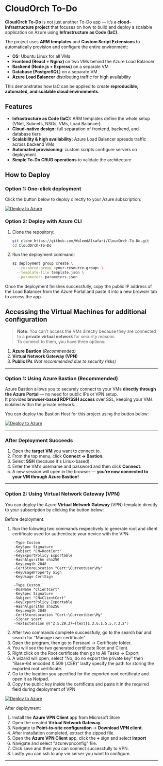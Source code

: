 # CloudOrch To-Do

**CloudOrch To-Do** is not just another To-Do app — it’s a **cloud-infrastructure project** that focuses on how to build and deploy a scalable application on Azure using **Infrastructure as Code (IaC)**.

The project uses **ARM templates** and **Custom Script Extensions** to automatically provision and configure the entire environment:

* **OS:** Ubuntu Linux for all VMs  
* **Frontend (React + Nginx)** on two VMs behind the Azure Load Balancer 
* **Backend (Node.js + Express)** on a separate VM
* **Database (PostgreSQL)** on a separate VM
* **Azure Load Balancer** distributing traffic for high availability

This demonstrates how IaC can be applied to create **reproducible, automated, and scalable cloud environments**.

## Features

* **Infrastructure as Code (IaC):** ARM templates define the whole setup (VNet, Subnets, NSGs, VMs, Load Balancer)
* **Cloud-native design:** full separation of frontend, backend, and database tiers
* **Scalability & high availability:** Azure Load Balancer spreads traffic across backend VMs
* **Automated provisioning:** custom scripts configure servers on deployment
* **Simple To-Do CRUD operations** to validate the architecture

## How to Deploy

### Option 1: One-click deployment

Click the button below to deploy directly to your Azure subscription:

[![Deploy to Azure](https://aka.ms/deploytoazurebutton)](
https://portal.azure.com/#create/Microsoft.Template/uri/https%3A%2F%2Fraw.githubusercontent.com%2FWaleedAlsafari%2FCloudOrch-To-Do%2Frefs%2Fheads%2Fmain%2Finfrastructure%2Ftemplate.json)


### Option 2: Deploy with Azure CLI

1. Clone the repository:

   ```bash
   git clone https://github.com/WaleedAlsafari/CloudOrch-To-Do.git
   cd CloudOrch-To-Do
   ```
2. Run the deployment command:

   ```bash
   az deployment group create \
     --resource-group <your-resource-group> \
     --template-file template.json \
     --parameters parameters.json
   ```

Once the deployment finishes successfully, copy the public IP address of the Load Balancer from the Azure Portal and paste it into a new browser tab to access the app.



## Accessing the Virtual Machines for additional configuration

> **Note:** You can't access the VMs directly because they are connected to a **private virtual network** for security reasons.  
> To connect to them, you have three options:

1. **Azure Bastion** *(Recommended)*  
2. **Virtual Network Gateway (VPN)**  
3. **Public IPs** *(Not recommended due to security risks)*

---

### Option 1: Using Azure Bastion (Recommended)

Azure Bastion allows you to securely connect to your VMs **directly through the Azure Portal** — no need for public IPs or VPN setup.  
It provides **browser-based RDP/SSH access** over SSL, keeping your VMs isolated within the private network.

You can deploy the Bastion Host for this project using the button below:

[![Deploy to Azure](https://aka.ms/deploytoazurebutton)](https://portal.azure.com/#create/Microsoft.Template/uri/https%3A%2F%2Fraw.githubusercontent.com%2FWaleedAlsafari%2FCloudOrch-To-Do%2Frefs%2Fheads%2Fmain%2Finfrastructure%2Fbastion-template.json)

---

### After Deployment Succeeds

1. Open the **target VM** you want to connect to.  
2. From the top menu, click **Connect → Bastion**.  
3. Select **SSH** (because it's Linux-based).  
4. Enter the VM’s username and password and then click **Connect**.  
5. A new session will open in the browser  — **you’re now connected to your VM through Azure Bastion!**

---

### Option 2: Using Virtual Network Gateway (VPN)

You can deploy the Azure **Virtual Network Gateway** (VPN) template directly to your subscription by clicking the button below:

Before deployment:
1. Run the folowing two commands respectively to generate root and client certificate used for authenticate your device with the VPN:

```$cert = New-SelfSignedCertificate 
    -Type Custom 
    -KeySpec Signature 
    -Subject "CN=RootCert" 
    -KeyExportPolicy Exportable 
    -HashAlgorithm sha256 
    -KeyLength 2048 
    -CertStoreLocation "Cert:\CurrentUser\My" 
    -KeyUsageProperty Sign 
    -KeyUsage CertSign
```

```New-SelfSignedCertificate 
    -Type Custom `
    -DnsName "ClientCert" 
    -KeySpec Signature `
    -Subject "CN=ClientCert" 
    -KeyExportPolicy Exportable 
    -HashAlgorithm sha256 
    -KeyLength 2048 
    -CertStoreLocation "Cert:\CurrentUser\My" 
    -Signer $cert 
    -TextExtension @("2.5.29.37={text}1.3.6.1.5.5.7.3.2")
```
  
  2. After two commands complete successfully, go to the search bar and search for "Manage user certificate"
  3. Open the program, then go to Persoanl -> Certificate folder.
  4. You will see the two generated certificate Root and Client.
  5. Right click on the Root certificate then go to All Tasks -> Export 
  6. A wizard will open, select "No, do no export the private key" then "Base-64 encoded X.509 (.CER)" laslty specify the path for storing the exported root certificate.
  7. Go to the location you specified for the exported root certificate and open it as Notpad.
  8. Copy the public key inside the certificate and paste it in the required field during deployment of VPN 

[![Deploy to Azure](https://aka.ms/deploytoazurebutton)](https://portal.azure.com/#create/Microsoft.Template/uri/https%3A%2F%2Fraw.githubusercontent.com%2FWaleedAlsafari%2FCloudOrch-To-Do%2Fmain%2Finfrastructure%2Fvpn-template.json)

After deployment:
1. Install the **Azure VPN Client** app from Microsoft Store
1. Open the created **Virtual Network Gateway**.  
2. Navigate to **Point-to-site configuration** → **Download VPN client**.  
3. After installation completed, extract the zipped file.
4. Open the **Azure VPN Client** app, click the **+** sign and select **import**
5. Navigate and select "azurevpnconfig" file.
6. Click save and then you can connect successfully to VPN.
7. Laslty you can ssh to any vm server you want to configure.

---


